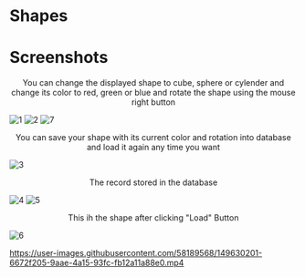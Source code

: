 # Shapes
 
# Screenshots

<p align="center">
 You can change the displayed shape to cube, sphere or cylender and change its color to red, green or blue and rotate the shape using the mouse right button
</p>
 
![1](https://user-images.githubusercontent.com/58189568/149629418-31be2b48-afb3-4533-9abd-b7d8dda44143.JPG)
![2](https://user-images.githubusercontent.com/58189568/149629419-ca9aab04-d511-4ea3-9b9e-a83e41bae19a.JPG)
![7](https://user-images.githubusercontent.com/58189568/149629433-90cf0595-7afc-4c1f-8eca-75aad965ef9b.JPG)


<p align="center">
 You can save your shape with its current color and rotation into database and load it again any time you want
</p>

![3](https://user-images.githubusercontent.com/58189568/149629421-87da32d9-7fad-4188-9e4a-41d156600254.jpg)

<p align="center">
 The record stored in the database
</p>

![4](https://user-images.githubusercontent.com/58189568/149629546-49b215bd-5494-4320-ba24-d971f6584cdc.JPG)
![5](https://user-images.githubusercontent.com/58189568/149629547-a4f808ad-4ea9-4e06-818b-13131f99b804.JPG)

<p align="center">
 This ih the shape after clicking "Load" Button
 </p>

![6](https://user-images.githubusercontent.com/58189568/149629548-9778e12d-5c94-4ef0-b573-3fc511001cfd.jpg)



https://user-images.githubusercontent.com/58189568/149630201-6672f205-9aae-4a15-93fc-fb12a11a88e0.mp4

